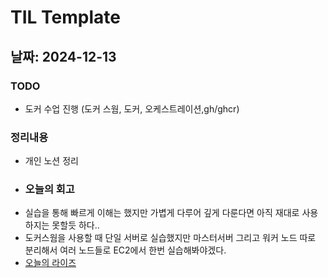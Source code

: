 # TIL Template

## 날짜: 2024-12-13

### TODO
- 도커 수업 진행 (도커 스웜, 도커, 오케스트레이션,gh/ghcr)
### 정리내용
- 개인 노션 정리 
- ### 오늘의 회고
- 실습을 통해 빠르게 이해는 했지만 가볍게 다루어 깊게 다룬다면 아직 재대로 사용하지는 못할듯 하다..
- 도커스웜을 사용할 때 단일 서버로 실습했지만 마스터서버 그리고 워커 노드 따로 분리해서 여러 노드들로 EC2에서 한번 실습해봐야겠다.
- [오늘의 라이즈](/Img/2024-12-13.png)